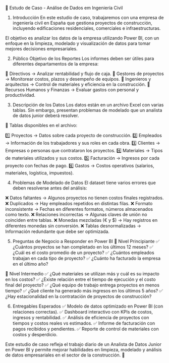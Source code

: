 📌 Estudo de Caso - Análise de Dados em Ingeniería Civil 
1. Introducción
En este estudio de caso, trabajaremos con una empresa de ingeniería civil en España que gestiona proyectos de construcción, incluyendo edificaciones residenciales, comerciales e infraestructuras.

El objetivo es analizar los datos de la empresa utilizando Power BI, con un enfoque en la limpieza, modelado y visualización de datos para tomar mejores decisiones empresariales.

2. Público Objetivo de los Reportes
Los informes deben ser útiles para diferentes departamentos de la empresa:

🔹 Directivos → Analizar rentabilidad y flujo de caja.
🔹 Gestores de proyectos → Monitorear costos, plazos y desempeño de equipos.
🔹 Ingenieros y arquitectos → Control de materiales y eficiencia en la construcción.
🔹 Recursos Humanos y Finanzas → Evaluar gastos con personal y productividad.

3. Descripción de los Datos
Los datos están en un archivo Excel con varias tablas. Sin embargo, presentan problemas de modelado que un analista de datos junior deberá resolver.

📌 Tablas disponibles en el archivo:

1️⃣ Proyectos → Datos sobre cada proyecto de construcción.
2️⃣ Empleados → Información de los trabajadores y sus roles en cada obra.
3️⃣ Clientes → Empresas o personas que contrataron los proyectos.
4️⃣ Materiales → Tipos de materiales utilizados y sus costos.
5️⃣ Facturación → Ingresos por cada proyecto con fechas de pago.
6️⃣ Gastos → Costos operativos (salarios, materiales, logística, impuestos).

4. Problemas de Modelado de Datos
El dataset tiene varios errores que deben resolverse antes del análisis:

❌ Datos faltantes → Algunos proyectos no tienen costos finales registrados.
❌ Duplicados → Hay empleados repetidos en distintas filas.
❌ Formato inconsistente → Fechas en diferentes formatos, números almacenados como texto.
❌ Relaciones incorrectas → Algunas claves de unión no coinciden entre tablas.
❌ Monedas mezcladas (€ y $) → Hay registros en diferentes monedas sin conversión.
❌ Tablas desnormalizadas → Información redundante que debe ser optimizada.

5. Preguntas de Negocio a Responder en Power BI
🔹 Nivel Principiante
✅ ¿Cuántos proyectos se han completado en los últimos 12 meses?
✅ ¿Cuál es el costo promedio de un proyecto?
✅ ¿Cuántos empleados trabajan en cada tipo de proyecto?
✅ ¿Cuánto ha facturado la empresa en el último año?

🔹 Nivel Intermedio
✅ ¿Qué materiales se utilizan más y cuál es su impacto en los costos?
✅ ¿Existe relación entre el tiempo de ejecución y el costo final del proyecto?
✅ ¿Qué equipo de trabajo entrega proyectos en menos tiempo?
✅ ¿Qué cliente ha generado más ingresos en los últimos 5 años?
✅ ¿Hay estacionalidad en la contratación de proyectos de construcción?

6. Entregables Esperados
✅ Modelo de datos optimizado en Power BI (con relaciones correctas).
✅ Dashboard interactivo con KPIs de costos, ingresos y rentabilidad.
✅ Análisis de eficiencia de proyectos con tiempos y costos reales vs estimados.
✅ Informe de facturación con pagos recibidos y pendientes.
✅ Reporte de control de materiales con costos y desperdicio.

Este estudio de caso refleja el trabajo diario de un Analista de Datos Junior en Power BI y permite mejorar habilidades en limpieza, modelado y análisis de datos empresariales en el sector de la construcción. 🚀

